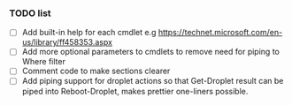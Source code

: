 ### TODO list

- [ ] Add built-in help for each cmdlet e.g https://technet.microsoft.com/en-us/library/ff458353.aspx
- [ ] Add more optional parameters to cmdlets to remove need for piping to Where filter
- [ ] Comment code to make sections clearer
- [ ] Add piping support for droplet actions so that Get-Droplet result can be piped into Reboot-Droplet, makes prettier one-liners possible.